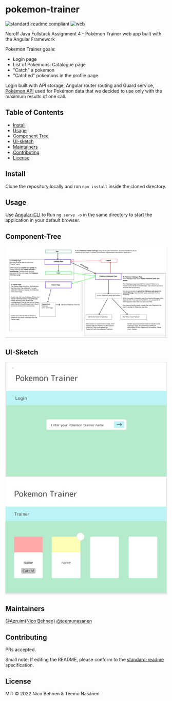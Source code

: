 # pokemon-trainer

[![standard-readme compliant](https://img.shields.io/badge/standard--readme-OK-green.svg?style=flat-square)](https://github.com/RichardLitt/standard-readme)
[![web](https://img.shields.io/static/v1?logo=icloud&message=Online&label=web&color=success)](https://tnnb-pokemon-trainer.herokuapp.com/)


Noroff Java Fullstack Assignment 4 - Pokémon Trainer web app built with the Angular Framework

Pokemon Trainer goals:

- Login page
- List of Pokemons: Catalogue page
- "Catch" a pokemon
- "Catched" pokemons in the profile page

Login built with API storage, Angular router routing and Guard service, [Pokémon API](https://pokeapi.co/) used for Pokémon data that we decided to use only with the maximum results of one call.


## Table of Contents

- [Install](#install)
- [Usage](#usage)
- [Component Tree](#component-tree)
- [UI-sketch](#ui-sketch)
- [Maintainers](#maintainers)
- [Contributing](#contributing)
- [License](#license)

## Install

Clone the repository locally and run ```npm install``` inside the cloned directory.

## Usage
Use [Angular-CLI](https://angular.io/cli) to
Run ```ng serve -o``` in the same directory to start the application in your default browser.

## Component-Tree
![component-tree](./src/assets/github/component-tree.PNG)

## UI-Sketch
![ui-sketch](./src/assets/github/pokemon1.PNG)
![ui-sketch2](./src/assets/github/pokemon2.PNG)

## Maintainers

[@Azruim(Nico Behnen)](https://github.com/Azruim)
[@teemunasanen](https://github.com/teemunasanen)

## Contributing
PRs accepted.

Small note: If editing the README, please conform to the [standard-readme](https://github.com/RichardLitt/standard-readme) specification.

## License

MIT © 2022 Nico Behnen & Teemu Näsänen
